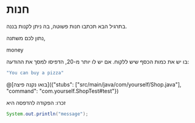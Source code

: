 # חנות

בתרגיל הבא תכתבו חנות פשוטה, בה ניתן לקנות בננה.

נתון לכם משתנה,

money

בו יש את כמות הכסף שיש ללקוח. אם יש לו יותר מ-20, הדפיסו למסך את ההודעה:

```java
"You can buy a pizza"
```

@[בואו נקנה פיצה]({"stubs": ["src/main/java/com/yourself/Shop.java"], "command": "com.yourself.ShopTest#test"})


זכרו: הפקודה להדפסה היא

```java
System.out.println("message");
```